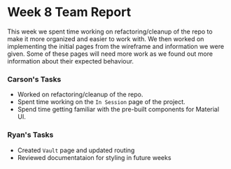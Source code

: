 # Week 8 Team Report

This week we spent time working on refactoring/cleanup of the repo to make it more organized and easier to work with. We
then worked on implementing the initial pages from the wireframe and information we were given. Some of these pages will
need more work as we found out more information about their expected behaviour.

### Carson's Tasks

- Worked on refactoring/cleanup of the repo.
- Spent time working on the `In Session` page of the project.
- Spend time getting familiar with the pre-built components for Material UI.

### Ryan's Tasks 

- Created `Vault` page and updated routing
- Reviewed documentataion for styling in future weeks
